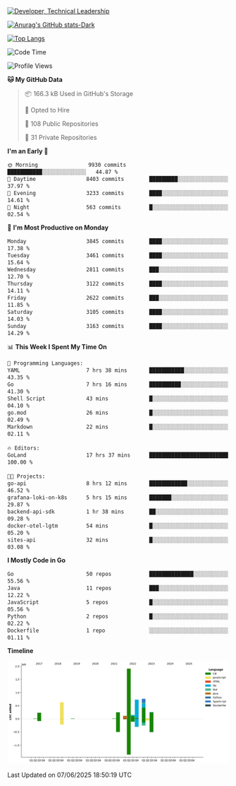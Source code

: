 <div>
  <a href="https://www.linkedin.com/in/arielpineiro/" target="_blank" rel="nofollow noopener noreferrer">
    <img src="https://img.shields.io/badge/-LinkedIn-%230077B5?style=for-the-badge&logo=linkedin&logoColor=white" alt="Developer, Technical Leadership" title="Ariel Piñeiro">
  </a>
</div>

[![Anurag's GitHub stats-Dark](https://github-readme-stats.vercel.app/api?username=arielsrv&show_icons=true&theme=dark#gh-dark-mode-only)](https://github.com/anuraghazra/github-readme-stats#gh-dark-mode-only)

[![Top Langs](https://github-readme-stats.vercel.app/api/top-langs/?username=arielsrv&layout=compact&langs_count=10&theme=dark#gh-dark-mode-only)](https://github.com/anuraghazra/github-readme-stats&theme=dark#gh-dark-mode-only)

<!--START_SECTION:waka-->
![Code Time](http://img.shields.io/badge/Code%20Time-1%2C309%20hrs%202%20mins-blue)

![Profile Views](http://img.shields.io/badge/Profile%20Views-0-blue)

**🐱 My GitHub Data** 

> 📦 166.3 kB Used in GitHub's Storage 
 > 
> 💼 Opted to Hire
 > 
> 📜 108 Public Repositories 
 > 
> 🔑 31 Private Repositories 
 > 
**I'm an Early 🐤** 

```text
🌞 Morning                9930 commits        ███████████░░░░░░░░░░░░░░   44.87 % 
🌆 Daytime                8403 commits        █████████░░░░░░░░░░░░░░░░   37.97 % 
🌃 Evening                3233 commits        ████░░░░░░░░░░░░░░░░░░░░░   14.61 % 
🌙 Night                  563 commits         █░░░░░░░░░░░░░░░░░░░░░░░░   02.54 % 
```
📅 **I'm Most Productive on Monday** 

```text
Monday                   3845 commits        ████░░░░░░░░░░░░░░░░░░░░░   17.38 % 
Tuesday                  3461 commits        ████░░░░░░░░░░░░░░░░░░░░░   15.64 % 
Wednesday                2811 commits        ███░░░░░░░░░░░░░░░░░░░░░░   12.70 % 
Thursday                 3122 commits        ████░░░░░░░░░░░░░░░░░░░░░   14.11 % 
Friday                   2622 commits        ███░░░░░░░░░░░░░░░░░░░░░░   11.85 % 
Saturday                 3105 commits        ████░░░░░░░░░░░░░░░░░░░░░   14.03 % 
Sunday                   3163 commits        ████░░░░░░░░░░░░░░░░░░░░░   14.29 % 
```


📊 **This Week I Spent My Time On** 

```text
💬 Programming Languages: 
YAML                     7 hrs 38 mins       ███████████░░░░░░░░░░░░░░   43.35 % 
Go                       7 hrs 16 mins       ██████████░░░░░░░░░░░░░░░   41.30 % 
Shell Script             43 mins             █░░░░░░░░░░░░░░░░░░░░░░░░   04.10 % 
go.mod                   26 mins             █░░░░░░░░░░░░░░░░░░░░░░░░   02.49 % 
Markdown                 22 mins             █░░░░░░░░░░░░░░░░░░░░░░░░   02.11 % 

🔥 Editors: 
GoLand                   17 hrs 37 mins      █████████████████████████   100.00 % 

🐱‍💻 Projects: 
go-api                   8 hrs 12 mins       ████████████░░░░░░░░░░░░░   46.52 % 
grafana-loki-on-k8s      5 hrs 15 mins       ███████░░░░░░░░░░░░░░░░░░   29.87 % 
backend-api-sdk          1 hr 38 mins        ██░░░░░░░░░░░░░░░░░░░░░░░   09.28 % 
docker-otel-lgtm         54 mins             █░░░░░░░░░░░░░░░░░░░░░░░░   05.20 % 
sites-api                32 mins             █░░░░░░░░░░░░░░░░░░░░░░░░   03.08 % 
```

**I Mostly Code in Go** 

```text
Go                       50 repos            ██████████████░░░░░░░░░░░   55.56 % 
Java                     11 repos            ███░░░░░░░░░░░░░░░░░░░░░░   12.22 % 
JavaScript               5 repos             █░░░░░░░░░░░░░░░░░░░░░░░░   05.56 % 
Python                   2 repos             █░░░░░░░░░░░░░░░░░░░░░░░░   02.22 % 
Dockerfile               1 repo              ░░░░░░░░░░░░░░░░░░░░░░░░░   01.11 % 
```



**Timeline**

![Lines of Code chart](https://raw.githubusercontent.com/arielsrv/arielsrv/main/assets/bar_graph.png)


 Last Updated on 07/06/2025 18:50:19 UTC
<!--END_SECTION:waka-->
